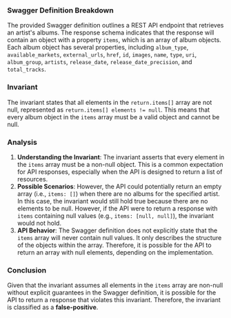 ### Swagger Definition Breakdown
The provided Swagger definition outlines a REST API endpoint that retrieves an artist's albums. The response schema indicates that the response will contain an object with a property `items`, which is an array of album objects. Each album object has several properties, including `album_type`, `available_markets`, `external_urls`, `href`, `id`, `images`, `name`, `type`, `uri`, `album_group`, `artists`, `release_date`, `release_date_precision`, and `total_tracks`.

### Invariant
The invariant states that all elements in the `return.items[]` array are not null, represented as `return.items[] elements != null`. This means that every album object in the `items` array must be a valid object and cannot be null.

### Analysis
1. **Understanding the Invariant**: The invariant asserts that every element in the `items` array must be a non-null object. This is a common expectation for API responses, especially when the API is designed to return a list of resources.
2. **Possible Scenarios**: However, the API could potentially return an empty array (i.e., `items: []`) when there are no albums for the specified artist. In this case, the invariant would still hold true because there are no elements to be null. However, if the API were to return a response with `items` containing null values (e.g., `items: [null, null]`), the invariant would not hold.
3. **API Behavior**: The Swagger definition does not explicitly state that the `items` array will never contain null values. It only describes the structure of the objects within the array. Therefore, it is possible for the API to return an array with null elements, depending on the implementation.

### Conclusion
Given that the invariant assumes all elements in the `items` array are non-null without explicit guarantees in the Swagger definition, it is possible for the API to return a response that violates this invariant. Therefore, the invariant is classified as a **false-positive**.
